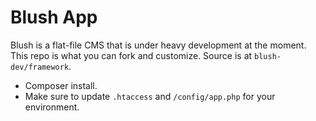 # Blush App

Blush is a flat-file CMS that is under heavy development at the moment.  This repo is what you can fork and customize.  Source is at `blush-dev/framework`.

- Composer install.
- Make sure to update `.htaccess` and `/config/app.php` for your environment.
